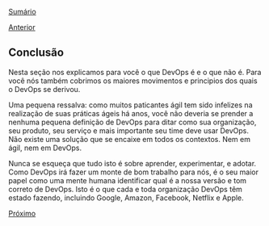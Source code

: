 [Sumário](https://github.com/lucasfantacuci/DevOpsRevelado/blob/master/README.md)


[Anterior](https://github.com/lucasfantacuci/DevOpsRevelado/blob/master/CHAPTER01/1-6-AGILEINFRASTRUCTURE.md)


## Conclusão

Nesta seção nos explicamos para você o que DevOps é e o que não é. Para você nós também cobrimos os maiores movimentos e principios dos quais o DevOps se derivou.


Uma pequena ressalva: como muitos paticantes ágil tem sido infelizes na realização de suas práticas ágeis há anos, você não deveria se prender a nenhuma pequena definição de DevOps para ditar como sua organização, seu produto, seu serviço e mais importante seu time deve usar DevOps. Não existe uma solução que se encaixe em todos os contextos. Nem em ágil, nem em DevOps.


Nunca se esqueça que tudo isto é sobre aprender, experimentar, e adotar. Como DevOps irá fazer um monte de bom trabalho para nós, é o seu maior papel como uma mente humana identificar qual é a nossa versão e tom correto de DevOps. Isto é o que cada e toda organização DevOps têm estado fazendo, incluindo Google, Amazon, Facebook, Netflix e Apple.


[Próximo](https://github.com/lucasfantacuci/DevOpsRevelado/blob/master/CHAPTER02/2-WHATISYOURPROBLEMSINTIWITHOUTDEVOPS.md)
